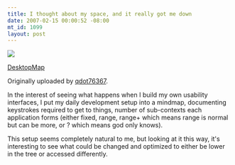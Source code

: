 ```yaml
--- 
title: I thought about my space, and it really got me down
date: 2007-02-15 00:00:52 -08:00
mt_id: 1099
layout: post
---
```

[![][1]][2]

[DesktopMap][3]

Originally uploaded by [qdot76367][4].

In the interest of seeing what happens when I build my own usability interfaces, I put my daily development setup into a mindmap, documenting keystrokes required to get to things, number of sub-contexts each application forms (either fixed, range, range+ which means range is normal but can be more, or ? which means god only knows).   

This setup seems completely natural to me, but looking at it this way, it's interesting to see what could be changed and optimized to either be lower in the tree or accessed differently.

   [1]: http://farm1.static.flickr.com/158/390871575_c475a623e1_m.jpg
   [2]: http://www.flickr.com/photos/80226255@N00/390871575/
   [3]: http://www.flickr.com/photos/80226255@N00/390871575/
   [4]: http://www.flickr.com/people/80226255@N00/

